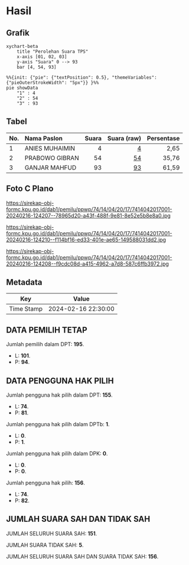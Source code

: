 # Hasil

## Grafik

```mermaid
xychart-beta
    title "Perolehan Suara TPS"
    x-axis [01, 02, 03]
    y-axis "Suara" 0 --> 93
    bar [4, 54, 93]
```

```mermaid
%%{init: {"pie": {"textPosition": 0.5}, "themeVariables": {"pieOuterStrokeWidth": "5px"}} }%%
pie showData
    "1" : 4
    "2" : 54
    "3" : 93
```

## Tabel

| No. | Nama Paslon    | Suara | Suara (raw) | Persentase |
|:--- |:-------------- | -----:| -----------:| ----------:|
| 1   | ANIES MUHAIMIN | 4     | [4][p-1]    | 2,65       |
| 2   | PRABOWO GIBRAN | 54    | [54][p-2]   | 35,76      |
| 3   | GANJAR MAHFUD  | 93    | [93][p-3]   | 61,59      |


[p-1]: https://github.com/gigit-pemilu/pemilu-2024-74-sulawesi-tenggara/blob/main/pilpres/hitung-suara/sub/74-sulawesi-tenggara/sub/14-buton-tengah/sub/04-mawasangka/sub/2017-dahiango/sub/001-tps/sub/paslon-1.txt
[p-2]: https://github.com/gigit-pemilu/pemilu-2024-74-sulawesi-tenggara/blob/main/pilpres/hitung-suara/sub/74-sulawesi-tenggara/sub/14-buton-tengah/sub/04-mawasangka/sub/2017-dahiango/sub/001-tps/sub/paslon-2.txt
[p-3]: https://github.com/gigit-pemilu/pemilu-2024-74-sulawesi-tenggara/blob/main/pilpres/hitung-suara/sub/74-sulawesi-tenggara/sub/14-buton-tengah/sub/04-mawasangka/sub/2017-dahiango/sub/001-tps/sub/paslon-3.txt

## Foto C Plano

https://sirekap-obj-formc.kpu.go.id/dab1/pemilu/ppwp/74/14/04/20/17/7414042017001-20240216-124207--78965d20-a43f-488f-9e81-8e52e5b8e8a0.jpg

https://sirekap-obj-formc.kpu.go.id/dab1/pemilu/ppwp/74/14/04/20/17/7414042017001-20240216-124210--f114bf16-ed33-401e-ae65-149588031dd2.jpg

https://sirekap-obj-formc.kpu.go.id/dab1/pemilu/ppwp/74/14/04/20/17/7414042017001-20240216-124208--f9cdc08d-a415-4962-a7d8-587c6ffb3972.jpg


## Metadata

| Key        | Value               |
| ---------- | ------------------- |
| Time Stamp | 2024-02-16 22:30:00 |


## DATA PEMILIH TETAP

Jumlah pemilih dalam DPT: **195**.
 * L: **101**.
 * P: **94**.

## DATA PENGGUNA HAK PILIH

Jumlah pengguna hak pilih dalam DPT: **155**.
 * L: **74**.
 * P: **81**.

Jumlah pengguna hak pilih dalam DPTb: **1**.
 * L: **0**.
 * P: **1**.

Jumlah pengguna hak pilih dalam DPK: **0**.
 * L: **0**.
 * P: **0**.

Jumlah pengguna hak pilih: **156**.
 * L: **74**.
 * P: **82**.

## JUMLAH SUARA SAH DAN TIDAK SAH

JUMLAH SELURUH SUARA SAH: **151**.

JUMLAH SUARA TIDAK SAH: **5**.

JUMLAH SELURUH SUARA SAH DAN SUARA TIDAK SAH: **156**.


